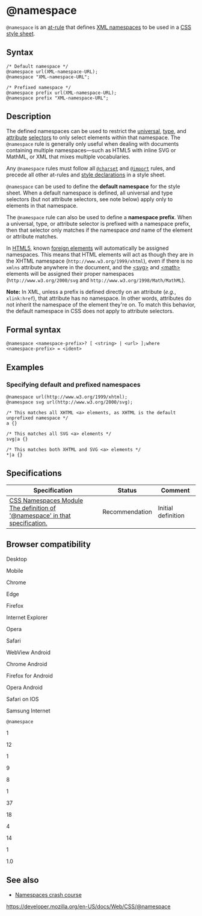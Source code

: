 # @namespace

`@namespace` is an [at-rule](at-rule) that defines [XML namespaces](https://developer.mozilla.org/en-US/docs/Namespaces) to be used in a [CSS](https://developer.mozilla.org/en-US/docs/Glossary/CSS) [style sheet](https://developer.mozilla.org/en-US/docs/Web/API/StyleSheet).

## Syntax

    /* Default namespace */
    @namespace url(XML-namespace-URL);
    @namespace "XML-namespace-URL";

    /* Prefixed namespace */
    @namespace prefix url(XML-namespace-URL);
    @namespace prefix "XML-namespace-URL";

## Description

The defined namespaces can be used to restrict the [universal](universal_selectors), [type](type_selectors), and [attribute](attribute_selectors) [selectors](https://developer.mozilla.org/en-US/docs/Learn/CSS/Building_blocks/Selectors) to only select elements within that namespace. The `@namespace` rule is generally only useful when dealing with documents containing multiple namespaces—such as HTML5 with inline SVG or MathML, or XML that mixes multiple vocabularies.

Any `@namespace` rules must follow all [`@charset`](@charset) and [`@import`](@import) rules, and precede all other at-rules and [style declarations](https://developer.mozilla.org/en-US/docs/Web/API/CSSStyleDeclaration) in a style sheet.

`@namespace` can be used to define the **default namespace** for the style sheet. When a default namespace is defined, all universal and type selectors (but not attribute selectors, see note below) apply only to elements in that namespace.

The `@namespace` rule can also be used to define a **namespace prefix**. When a universal, type, or attribute selector is prefixed with a namespace prefix, then that selector only matches if the namespace _and_ name of the element or attribute matches.

In [HTML5](https://developer.mozilla.org/en-US/docs/Glossary/HTML5), known [foreign elements](https://html.spec.whatwg.org/#foreign-elements) will automatically be assigned namespaces. This means that HTML elements will act as though they are in the XHTML namespace (`http://www.w3.org/1999/xhtml`), even if there is no `xmlns` attribute anywhere in the document, and the [&lt;svg&gt;](https://developer.mozilla.org/en-US/docs/Web/SVG/Element/svg) and [&lt;math&gt;](https://developer.mozilla.org/en-US/docs/Web/MathML/Element/math) elements will be assigned their proper namespaces (`http://www.w3.org/2000/svg` and `http://www.w3.org/1998/Math/MathML`).

**Note:** In XML, unless a prefix is defined directly on an attribute (_e.g._, `xlink:href`), that attribute has no namespace. In other words, attributes do not inherit the namespace of the element they're on. To match this behavior, the default namespace in CSS does not apply to attribute selectors.

## Formal syntax

    @namespace <namespace-prefix>? [ <string> | <url> ];where
    <namespace-prefix> = <ident>

## Examples

### Specifying default and prefixed namespaces

    @namespace url(http://www.w3.org/1999/xhtml);
    @namespace svg url(http://www.w3.org/2000/svg);

    /* This matches all XHTML <a> elements, as XHTML is the default unprefixed namespace */
    a {}

    /* This matches all SVG <a> elements */
    svg|a {}

    /* This matches both XHTML and SVG <a> elements */
    *|a {}

## Specifications

<table><thead><tr class="header"><th>Specification</th><th>Status</th><th>Comment</th></tr></thead><tbody><tr class="odd"><td><a href="https://drafts.csswg.org/css-namespaces-3/#declaration">CSS Namespaces Module<br />
<span class="small">The definition of '@namespace' in that specification.</span></a></td><td><span class="spec-rec">Recommendation</span></td><td>Initial definition</td></tr></tbody></table>

## Browser compatibility

Desktop

Mobile

Chrome

Edge

Firefox

Internet Explorer

Opera

Safari

WebView Android

Chrome Android

Firefox for Android

Opera Android

Safari on IOS

Samsung Internet

`@namespace`

1

12

1

9

8

1

37

18

4

14

1

1.0

## See also

- [Namespaces crash course](https://developer.mozilla.org/en-US/docs/Web/SVG/Namespaces_Crash_Course)

<a href="https://developer.mozilla.org/en-US/docs/Web/CSS/@namespace" class="_attribution-link">https://developer.mozilla.org/en-US/docs/Web/CSS/@namespace</a>
